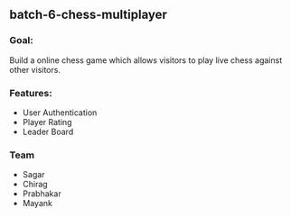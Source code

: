 
## batch-6-chess-multiplayer

### Goal:
Build a online chess game which allows visitors to play live chess against other visitors.

### Features:
* User Authentication
* Player Rating
* Leader Board

### Team
* Sagar
* Chirag
* Prabhakar
* Mayank